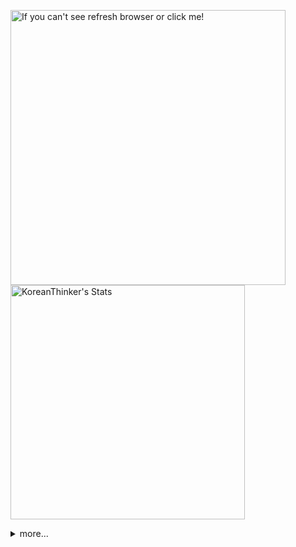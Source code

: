<p  >
  <a target="_blank" href="https://github-readme-stats.vercel.app/api/wakatime?username=KoreanThinker&layout=compact&theme=dark&hide_border=true&langs_count=32" >
    <img width="440px"  src="https://github-readme-stats.vercel.app/api/wakatime?username=KoreanThinker&layout=compact&theme=dark&hide_border=true&langs_count=6" alt="If you can't see refresh browser or click me!" /> 
  </a>
    <img width="375px" src="https://github-readme-stats.vercel.app/api?username=KoreanThinker&theme=dark&hide_border=true&count_private=true" alt="KoreanThinker's Stats" />
</p>
<details>
<summary>more...</summary>
 
    
<!--START_SECTION:waka-->
**I'm a Night 🦉** 

```text
🌞 Morning    17 commits     ░░░░░░░░░░░░░░░░░░░░░░░░░   1.59% 
🌆 Daytime    349 commits    ████████░░░░░░░░░░░░░░░░░   32.62% 
🌃 Evening    617 commits    ██████████████░░░░░░░░░░░   57.66% 
🌙 Night      87 commits     ██░░░░░░░░░░░░░░░░░░░░░░░   8.13%

```
📅 **I'm Most Productive on Monday** 

```text
Monday       207 commits    ████░░░░░░░░░░░░░░░░░░░░░   19.35% 
Tuesday      172 commits    ████░░░░░░░░░░░░░░░░░░░░░   16.07% 
Wednesday    175 commits    ████░░░░░░░░░░░░░░░░░░░░░   16.36% 
Thursday     179 commits    ████░░░░░░░░░░░░░░░░░░░░░   16.73% 
Friday       142 commits    ███░░░░░░░░░░░░░░░░░░░░░░   13.27% 
Saturday     87 commits     ██░░░░░░░░░░░░░░░░░░░░░░░   8.13% 
Sunday       108 commits    ██░░░░░░░░░░░░░░░░░░░░░░░   10.09%

```


📊 **This Week I Spent My Time On** 

```text
⌚︎ Time Zone: Asia/Seoul

🐱‍💻 Projects: 
react-native-instagram-li9 hrs 51 mins       ██████░░░░░░░░░░░░░░░░░░░   27.06% 
backend-nest             8 hrs 14 mins       █████░░░░░░░░░░░░░░░░░░░░   22.64% 
front                    7 hrs 21 mins       █████░░░░░░░░░░░░░░░░░░░░   20.22% 
gilberto                 4 hrs 50 mins       ███░░░░░░░░░░░░░░░░░░░░░░   13.28% 
WebAutomantionPreTest    2 hrs 35 mins       █░░░░░░░░░░░░░░░░░░░░░░░░   7.11%

```


 Last Updated on 27/12/2021
<!--END_SECTION:waka-->
</details>
